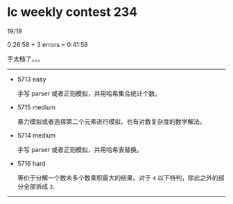 # lc weekly contest 234

19/19

0:26:58 + 3 errors = 0:41:58

手太糙了。。。

------

- 5713 easy

    手写 parser 或者正则模拟，并用哈希集合统计个数。

- 5715 medium

    暴力模拟或者选择第二个元素进行模拟。也有对数复杂度的数学解法。

- 5714 medium

    手写 parser 或者正则模拟，并用哈希表替换。

- 5716 hard

    等价于分解一个数未多个数乘积最大的结果。对于 `4` 以下特判，除此之外的部分全部拆成 `3`.

------